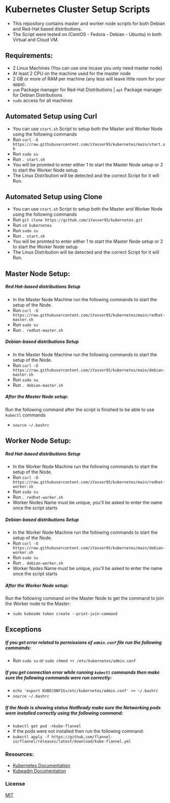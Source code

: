# Kubernetes Cluster Setup Scripts
- This repository contains master and worker node scripts for both Debian and Red-Hat based distributions.
- The Script were tested on (CentOS - Fedora - Debian - Ubuntu) in both Virtual and Cloud VM.

## Requirements:

- 2 Linux Machines (You can use one incase you only need master node)
- At least 2 CPU on the machine used for the master node
- 2 GB or more of RAM per machine (any less will leave little room for your apps).
- ```yum``` Package manager for Red-Hat Distributions | ```apt``` Package manager for Debian Distributions
- ```sudo``` access for all machines

## Automated Setup using Curl
- You can use ```start.sh``` Script to setup both the Master and Worker Node using the following commands
- Run ```curl -O https://raw.githubusercontent.com/iYasser95/kubernetes/main/start.sh```
- Run ```sudo su```
- Run ```. start.sh```
- You will be promted to enter either 1 to start the Master Node setup or 2 to start the Worker Node setup
- The Linux Distribution will be detected and the correct Script for it will Run.
## Automated Setup using Clone
- You can use ```start.sh``` Script to setup both the Master and Worker Node using the following commands
- Run ```git clone https://github.com/iYasser95/kubernetes.git```
- Run ```cd kubernetes```
- Run ```sudo su```
- Run ```. start.sh```
- You will be promted to enter either 1 to start the Master Node setup or 2 to start the Worker Node setup
- The Linux Distribution will be detected and the correct Script for it will Run.

## Master Node Setup:
##### Red Hat-based distributions Setup 
- In the Master Node Machine run the following commands to start the setup of the Node.
- Run ```curl -O https://raw.githubusercontent.com/iYasser95/kubernetes/main/redhat-master.sh```
- Run ```sudo su``` 
- Run ```. redhat-master.sh```
##### Debian-based distributions Setup
- In the Master Node Machine run the following commands to start the setup of the Node.
- Run ```curl -O https://raw.githubusercontent.com/iYasser95/kubernetes/main/debian-master.sh```
- Run ```sudo su``` 
- Run ```. debian-master.sh```

##### After the Master Node setup:
Run the following command after the script is finished to be able to use ```kubectl```  commands
- ```source ~/.bashrc```

## Worker Node Setup:
##### Red Hat-based distributions Setup
- In the Worker Node Machine run the following commands to start the setup of the Node.
- Run ```curl -O https://raw.githubusercontent.com/iYasser95/kubernetes/main/redhat-worker.sh```
- Run ```sudo su``` 
- Run ```. redhat-worker.sh```
- Worker Nodes Name must be unique, you'll be asked to enter the name once the script starts
##### Debian-based distributions Setup
- In the Worker Node Machine run the following commands to start the setup of the Node.
- Run ```curl -O https://raw.githubusercontent.com/iYasser95/kubernetes/main/debian-worker.sh```
- Run ```sudo su``` 
- Run ```. debian-worker.sh```
- Worker Nodes Name must be unique, you'll be asked to enter the name once the script starts

##### After the Worker Node setup:
Run the following command on the Master Node to get the command to join the Worker node to the Master: 
- ```sudo kubeadm token create --print-join-command```

## Exceptions 
##### If you get error related to permissions of ```admin.conf``` file run the following commands: 
- Run ```sudo su``` or ```sudo chmod +r /etc/kubernetes/admin.conf```

##### If you get connection error while running ```kubectl``` commands then make sure the following commands were run correctly:
- ```echo 'export KUBECONFIG=/etc/kubernetes/admin.conf' >> ~/.bashrc```
- ```source ~/.bashrc```
##### If the Node is showing status NotReady make sure the Networking pods were installed correctly using the following command:
- ```kubectl get pod -nkube-flannel```
- If the pods were not installed then run the following command:
- ```kubectl apply -f https://github.com/flannel-io/flannel/releases/latest/download/kube-flannel.yml```

### Resources:
- [Kubernetes Documentation](https://kubernetes.io/docs/home/)
- [Kubeadm Documentation](https://kubernetes.io/docs/setup/production-environment/tools/kubeadm/install-kubeadm/)

### License
[MIT](https://choosealicense.com/licenses/mit/)
